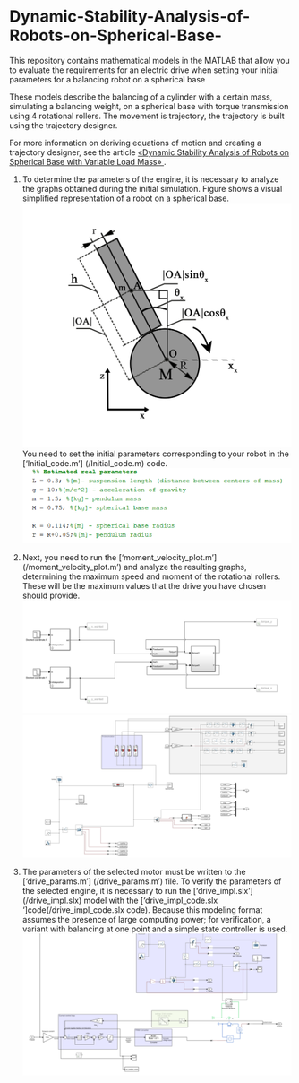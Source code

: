 # Dynamic-Stability-Analysis-of-Robots-on-Spherical-Base-
This repository contains mathematical models in the MATLAB that allow you to evaluate the requirements for an electric drive when setting your initial parameters for a balancing robot on a spherical base

These models describe the balancing of a cylinder with a certain mass, simulating a balancing weight, on a spherical base with torque transmission using 4 rotational rollers. The movement is trajectory, the trajectory is built using the trajectory designer.

For more information on deriving equations of motion and creating a trajectory designer, see the article [«Dynamic Stability Analysis of Robots on Spherical Base with Variable Load Mass» ]( https://ieeexplore.ieee.org/document/9722600).

1. To determine the parameters of the engine, it is necessary to analyze the graphs obtained during the initial simulation.
Figure shows a visual simplified representation of a robot on a spherical base.
![image](Parameters_viz.png)
You need to set the initial parameters corresponding to your robot in the [‘Initial_code.m’] (/Initial_code.m) code.
![image](par.png)

2. Next, you need to run the [‘moment_velocity_plot.m’] (/moment_velocity_plot.m’) and analyze the resulting graphs, determining the maximum speed and moment of the rotational rollers. These will be the maximum values that the drive you have chosen should provide.
![image](Moment_velocity_detection_1.png)
![image](Moment_velocity_detection_2.png)

3. The parameters of the selected motor must be written to the [‘drive_params.m’] (/drive_params.m’) file.
To verify the parameters of the selected engine, it is necessary to run the [‘drive_impl.slx’] (/drive_impl.slx) model with the [‘drive_impl_code.slx ‘]code(/drive_impl_code.slx code).
Because this modeling format assumes the presence of large computing power; for verification, a variant with balancing at one point and a simple state controller is used.
![image]( Drive_impl_1.png)
